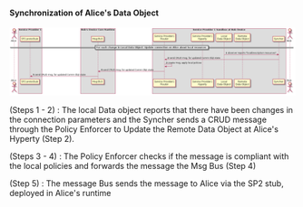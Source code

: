 #### Synchronization of Alice's Data Object


<!--
@startuml "h2h-inter-comm-6-alice-DO-synch.png"

	autonumber
!define SHOW_Runtime1B
!define SHOW_SP1SandboxAtRuntime1B
!define SHOW_ServiceProvider1HypertyAtRuntime1B
!define SHOW_ServiceProvider1RouterAtRuntime1B
!define SHOW_RemoteObjectAtRuntime1B
!define SHOW_LocalObjectAtRuntime1B

!define SHOW_CoreRuntime1B
!define SHOW_MsgBUSAtRuntime1B

!define SHOW_NativeAtRuntime1B

!define SHOW_SP1_WITH_SP2Stub

!define SHOW_Syncher1AtRuntime1B

!include ../runtime_objects.plantuml

actor "Bob" as Bob


== For each change in Local Data Object: Update connection on Alice about local resources ==

LocObj@1B -> Sync1@1B : observer reports "localDescription resources"

' Update comm in Alice
Sync1@1B -> Router1@1B : send CRUD msg. for updated Comm Objt state
Router1@1B -> Router1@1B : create msg, apply local policies


Router1@1B -> BUS@1B : send CRUD msg. for updated Comm Objt state

BUS@1B -> SP2Stub : send CRUD msg. for updated Comm Objt state

@enduml
-->

![H2H Interdomain Communication : Synchronization of Alice's Data object](h2h-inter-comm-6-alice-DO-synch.png)


(Steps 1 - 2) : The local Data object reports that there have been changes in the connection parameters and the Syncher sends a CRUD message through the Policy Enforcer to Update the Remote Data Object at Alice's Hyperty (Step 2).

(Steps 3 - 4) : The Policy Enforcer checks if the message is compliant with the local policies and forwards the message the Msg Bus (Step 4)

(Step 5) : The message Bus sends the message to Alice via the SP2 stub, deployed in Alice's runtime